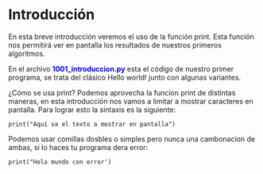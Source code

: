 # Introducción
En esta breve introducción veremos el uso de la función print.
Esta función nos permitirá ver en pantalla los resultados de nuestros primeros algoritmos.

En el archivo <font color='blue'>**1001_introduccion.py**</font> esta el código de nuestro primer programa, se trata del clásico Hello world! junto con algunas variantes.

¿Cómo se usa print?
Podemos aprovecha la funcion print de distintas maneras, en esta introducción nos vamos a limitar a mostrar caracteres en pantalla.
Para lograr esto la sintaxis es la siguiente:

`print("Aquí va el texto a mostrar en pantalla")`

Podemos usar comillas dosbles o simples pero nunca una cambonacion de ambas, si lo haces tu programa dera error:

`print("Hola mundo con error')`